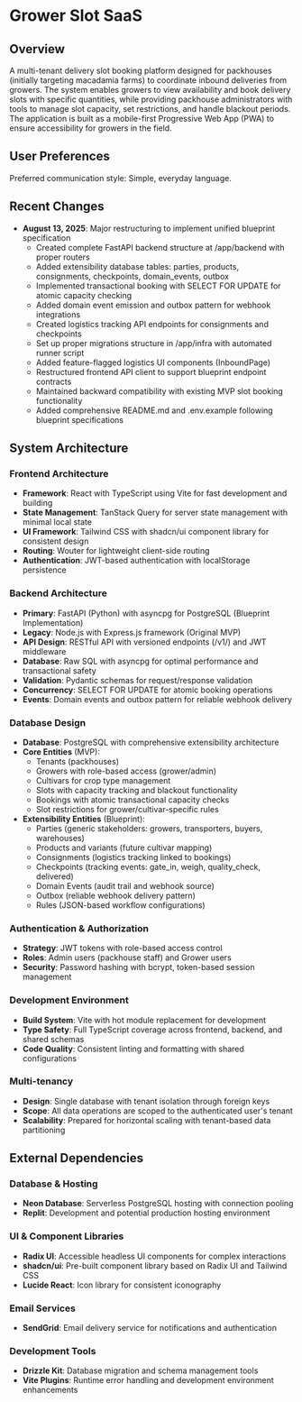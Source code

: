 # Grower Slot SaaS

## Overview

A multi-tenant delivery slot booking platform designed for packhouses (initially targeting macadamia farms) to coordinate inbound deliveries from growers. The system enables growers to view availability and book delivery slots with specific quantities, while providing packhouse administrators with tools to manage slot capacity, set restrictions, and handle blackout periods. The application is built as a mobile-first Progressive Web App (PWA) to ensure accessibility for growers in the field.

## User Preferences

Preferred communication style: Simple, everyday language.

## Recent Changes

- **August 13, 2025**: Major restructuring to implement unified blueprint specification
  - Created complete FastAPI backend structure at /app/backend with proper routers
  - Added extensibility database tables: parties, products, consignments, checkpoints, domain_events, outbox
  - Implemented transactional booking with SELECT FOR UPDATE for atomic capacity checking
  - Added domain event emission and outbox pattern for webhook integrations
  - Created logistics tracking API endpoints for consignments and checkpoints
  - Set up proper migrations structure in /app/infra with automated runner script
  - Added feature-flagged logistics UI components (InboundPage)
  - Restructured frontend API client to support blueprint endpoint contracts
  - Maintained backward compatibility with existing MVP slot booking functionality
  - Added comprehensive README.md and .env.example following blueprint specifications

## System Architecture

### Frontend Architecture
- **Framework**: React with TypeScript using Vite for fast development and building
- **State Management**: TanStack Query for server state management with minimal local state
- **UI Framework**: Tailwind CSS with shadcn/ui component library for consistent design
- **Routing**: Wouter for lightweight client-side routing
- **Authentication**: JWT-based authentication with localStorage persistence

### Backend Architecture
- **Primary**: FastAPI (Python) with asyncpg for PostgreSQL (Blueprint Implementation)
- **Legacy**: Node.js with Express.js framework (Original MVP)
- **API Design**: RESTful API with versioned endpoints (/v1/) and JWT middleware
- **Database**: Raw SQL with asyncpg for optimal performance and transactional safety
- **Validation**: Pydantic schemas for request/response validation
- **Concurrency**: SELECT FOR UPDATE for atomic booking operations
- **Events**: Domain events and outbox pattern for reliable webhook delivery

### Database Design
- **Database**: PostgreSQL with comprehensive extensibility architecture
- **Core Entities** (MVP):
  - Tenants (packhouses)
  - Growers with role-based access (grower/admin)
  - Cultivars for crop type management
  - Slots with capacity tracking and blackout functionality
  - Bookings with atomic transactional capacity checks
  - Slot restrictions for grower/cultivar-specific rules
- **Extensibility Entities** (Blueprint):
  - Parties (generic stakeholders: growers, transporters, buyers, warehouses)
  - Products and variants (future cultivar mapping)
  - Consignments (logistics tracking linked to bookings)
  - Checkpoints (tracking events: gate_in, weigh, quality_check, delivered)
  - Domain Events (audit trail and webhook source)
  - Outbox (reliable webhook delivery pattern)
  - Rules (JSON-based workflow configurations)

### Authentication & Authorization
- **Strategy**: JWT tokens with role-based access control
- **Roles**: Admin users (packhouse staff) and Grower users
- **Security**: Password hashing with bcrypt, token-based session management

### Development Environment
- **Build System**: Vite with hot module replacement for development
- **Type Safety**: Full TypeScript coverage across frontend, backend, and shared schemas
- **Code Quality**: Consistent linting and formatting with shared configurations

### Multi-tenancy
- **Design**: Single database with tenant isolation through foreign keys
- **Scope**: All data operations are scoped to the authenticated user's tenant
- **Scalability**: Prepared for horizontal scaling with tenant-based data partitioning

## External Dependencies

### Database & Hosting
- **Neon Database**: Serverless PostgreSQL hosting with connection pooling
- **Replit**: Development and potential production hosting environment

### UI & Component Libraries
- **Radix UI**: Accessible headless UI components for complex interactions
- **shadcn/ui**: Pre-built component library based on Radix UI and Tailwind CSS
- **Lucide React**: Icon library for consistent iconography

### Email Services
- **SendGrid**: Email delivery service for notifications and authentication

### Development Tools
- **Drizzle Kit**: Database migration and schema management tools
- **Vite Plugins**: Runtime error handling and development environment enhancements